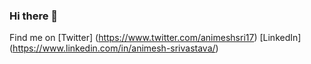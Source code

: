 ### Hi there 👋
Find me on  [Twitter] (https://www.twitter.com/animeshsri17)
            [LinkedIn] (https://www.linkedin.com/in/animesh-srivastava/)
<!--
**man-o-war/man-o-war** is a ✨ _special_ ✨ repository because its `README.md` (this file) appears on your GitHub profile.

Here are some ideas to get you started:

- 🔭 I’m currently working on ...
- 🌱 I’m currently learning ...
- 👯 I’m looking to collaborate on ...
- 🤔 I’m looking for help with ...
- 💬 Ask me about ...
- 📫 How to reach me: ...
- 😄 Pronouns: ...
- ⚡ Fun fact: ...
-->
